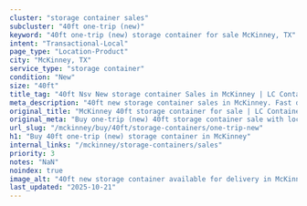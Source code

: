 ```yaml
---
cluster: "storage container sales"
subcluster: "40ft one-trip (new)"
keyword: "40ft one-trip (new) storage container for sale McKinney, TX"
intent: "Transactional-Local"
page_type: "Location-Product"
city: "McKinney, TX"
service_type: "storage container"
condition: "New"
size: "40ft"
title_tag: "40ft Nsv New storage container Sales in McKinney | LC Container"
meta_description: "40ft new storage container sales in McKinney. Fast delivery, competitive pricing. Serving storage containers area. Quote ID: 1XP. Call (214) 524-4168 for your free quote today."
original_title: "McKinney 40ft storage container for sale | LC Container"
original_meta: "Buy one-trip (new) 40ft storage container sale with local delivery in McKinney, TX. LC Container — local Since 2003. Request a fast quote today."
url_slug: "/mckinney/buy/40ft/storage-containers/one-trip-new"
h1: "Buy 40ft one-trip (new) storage container in McKinney"
internal_links: "/mckinney/storage-containers/sales"
priority: 3
notes: "NaN"
noindex: true
image_alt: "40ft new storage container available for delivery in McKinney"
last_updated: "2025-10-21"
---
```


<!-- TODO: Add unique city/inventory copy, images, and internal links here. -->
